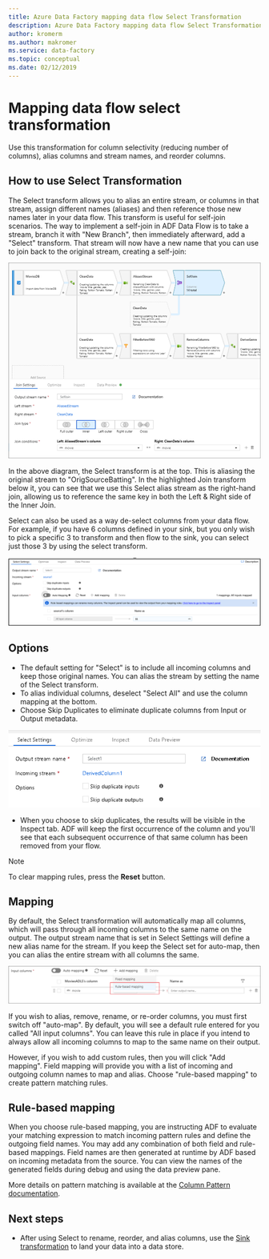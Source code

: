 ```yaml
---
title: Azure Data Factory mapping data flow Select Transformation
description: Azure Data Factory mapping data flow Select Transformation
author: kromerm
ms.author: makromer
ms.service: data-factory
ms.topic: conceptual
ms.date: 02/12/2019
---
```


# Mapping data flow select transformation


Use this transformation for column selectivity (reducing number of columns), alias columns and stream names, and reorder columns.

## How to use Select Transformation
The Select transform allows you to alias an entire stream, or columns in that stream, assign different names (aliases) and then reference those new names later in your data flow. This transform is useful for self-join scenarios. The way to implement a self-join in ADF Data Flow is to take a stream, branch it with "New Branch", then immediately afterward, add a "Select" transform. That stream will now have a new name that you can use to join back to the original stream, creating a self-join:

![Self-join](media/data-flow/selfjoin.png "Self-join")

In the above diagram, the Select transform is at the top. This is aliasing the original stream to "OrigSourceBatting". In the highlighted Join transform below it, you can see that we use this Select alias stream as the right-hand join, allowing us to reference the same key in both the Left & Right side of the Inner Join.

Select can also be used as a way de-select columns from your data flow. For example, if you have 6 columns defined in your sink, but you only wish to pick a specific 3 to transform and then flow to the sink, you can select just those 3 by using the select transform.

![Select Transformation](media/data-flow/newselect1.png "Select Alias")

## Options
* The default setting for "Select" is to include all incoming columns and keep those original names. You can alias the stream by setting the name of the Select transform.
* To alias individual columns, deselect "Select All" and use the column mapping at the bottom.
* Choose Skip Duplicates to eliminate duplicate columns from Input or Output metadata.

![Skip Duplicates](media/data-flow/select-skip-dup.png "Skip Duplicates")

* When you choose to skip duplicates, the results will be visible in the Inspect tab. ADF will keep the first occurrence of the column and you'll see that each subsequent occurrence of that same column has been removed from your flow.

> [!NOTE]
> To clear mapping rules, press the **Reset** button.

## Mapping
By default, the Select transformation will automatically map all columns, which will pass through all incoming columns to the same name on the output. The output stream name that is set in Select Settings will define a new alias name for the stream. If you keep the Select set for auto-map, then you can alias the entire stream with all columns the same.

![Select Transformation rules](media/data-flow/rule2.png "Rule-based mapping")

If you wish to alias, remove, rename, or re-order columns, you must first switch off "auto-map". By default, you will see a default rule entered for you called "All input columns". You can leave this rule in place if you intend to always allow all incoming columns to map to the same name on their output.

However, if you wish to add custom rules, then you will click "Add mapping". Field mapping will provide you with a list of incoming and outgoing column names to map and alias. Choose "rule-based mapping" to create pattern matching rules.

## Rule-based mapping
When you choose rule-based mapping, you are instructing ADF to evaluate your matching expression to match incoming pattern rules and define the outgoing field names. You may add any combination of both field and rule-based mappings. Field names are then generated at runtime by ADF based on incoming metadata from the source. You can view the names of the generated fields during debug and using the data preview pane.

More details on pattern matching is available at the [Column Pattern documentation](concepts-data-flow-column-pattern.md).

## Next steps
* After using Select to rename, reorder, and alias columns, use the [Sink transformation](data-flow-sink.md) to land your data into a data store.
